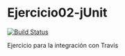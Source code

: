 Ejercicio02-jUnit
=================
[![Build Status](https://travis-ci.org/JGrancha/Ejercicio02-jUnit.png?branch=master)](https://travis-ci.org/JGrancha/Ejercicio02-jUnit)

Ejercicio para la integración con Travis
